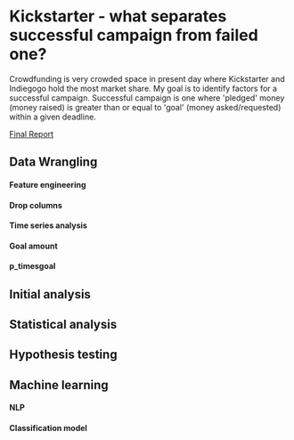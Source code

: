 # Kickstarter - what separates successful campaign from failed one?

Crowdfunding is very crowded space in present day where Kickstarter and Indiegogo hold the most market share. My goal is to identify factors for a successful campaign. Successful campaign is one where 'pledged' money (money raised) is greater than or equal to 'goal' (money asked/requested) within a given deadline.

[Final Report](https://github.com/adityaagarwal2001/Capstone/blob/master/Capstone_1/Capstone1_Report.docx "Final Report")

## Data Wrangling
#### Feature engineering
#### Drop columns
#### Time series analysis
#### Goal amount 
#### p_timesgoal

## Initial analysis
## Statistical analysis
## Hypothesis testing

## Machine learning
#### NLP
#### Classification model
